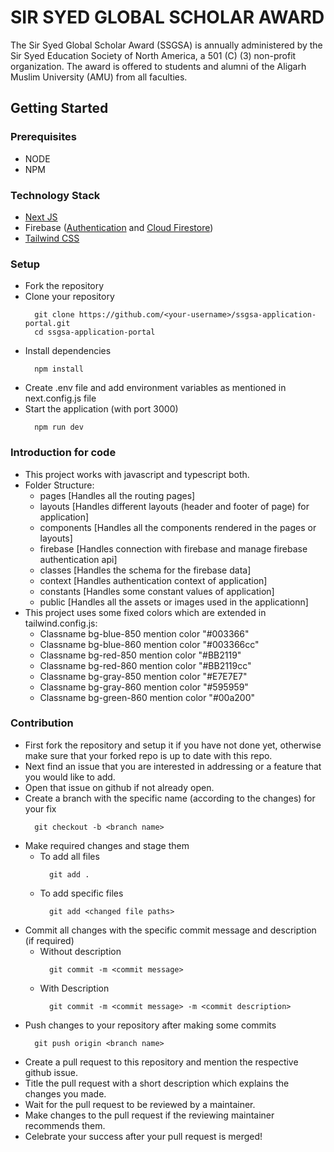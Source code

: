 # SIR SYED GLOBAL SCHOLAR AWARD

The Sir Syed Global Scholar Award (SSGSA) is annually administered by the Sir Syed Education Society of North America, a 501 (C) (3) non-profit organization. The award is offered to students and alumni of the Aligarh Muslim University (AMU) from all faculties.

## Getting Started
  ### Prerequisites
   - NODE
   - NPM
  
  ### Technology Stack
   - [Next JS](https://nextjs.org/docs/getting-started)
   - Firebase ([Authentication](https://firebase.google.com/docs/auth) and [Cloud Firestore](https://firebase.google.com/docs/firestore))
   - [Tailwind CSS](https://tailwindcss.com/docs/installation)
  
  ### Setup
   - Fork the repository
   - Clone your repository
      ```
        git clone https://github.com/<your-username>/ssgsa-application-portal.git
        cd ssgsa-application-portal
      ```
   - Install dependencies
      ```
        npm install
      ```
   - Create .env file and add environment variables as mentioned in next.config.js file
   - Start the application (with port 3000)
      ```
        npm run dev
      ```

  ### Introduction for code
   - This project works with javascript and typescript both.
   - Folder Structure:
     - pages [Handles all the routing pages]
     - layouts [Handles different layouts (header and footer of page) for application]
     - components [Handles all the components rendered in the pages or layouts]
     - firebase [Handles connection with firebase and manage firebase authentication api]
     - classes [Handles the schema for the firebase data]
     - context [Handles authentication context of application]
     - constants [Handles some constant values of application]
     - public [Handles all the assets or images used in the applicationn]
   - This project uses some fixed colors which are extended in tailwind.config.js:
     - Classname bg-blue-850 mention color "#003366"
     - Classname bg-blue-860 mention color "#003366cc"
     - Classname bg-red-850 mention color "#BB2119"
     - Classname bg-red-860 mention color "#BB2119cc"
     - Classname bg-gray-850 mention color "#E7E7E7"
     - Classname bg-gray-860 mention color "#595959"
     - Classname bg-green-860 mention color "#00a200"
  
  ### Contribution
   - First fork the repository and setup it if you have not done yet, otherwise make sure that your forked repo is up to date with this repo.
   - Next find an issue that you are interested in addressing or a feature that you would like to add.
   - Open that issue on github if not already open.
   - Create a branch with the specific name (according to the changes) for your fix
      ```
        git checkout -b <branch name>
      ```
   - Make required changes and stage them
     - To add all files
        ```
          git add .
        ```
     - To add specific files
        ```
          git add <changed file paths>
        ```
   - Commit all changes with the specific commit message and description (if required)
     - Without description
        ```
          git commit -m <commit message>
        ```
     - With Description
        ```
          git commit -m <commit message> -m <commit description>
        ```
   - Push changes to your repository after making some commits
      ```
        git push origin <branch name>
      ```
   - Create a pull request to this repository and mention the respective github issue.
   - Title the pull request with a short description which explains the changes you made.
   - Wait for the pull request to be reviewed by a maintainer.
   - Make changes to the pull request if the reviewing maintainer recommends them.
   - Celebrate your success after your pull request is merged!

